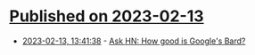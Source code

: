 # [Published on 2023-02-13](index.md)

* [2023-02-13, 13:41:38](https://news.ycombinator.com/item?id=34773228) - [Ask HN: How good is Google&#x27;s Bard?](https://news.ycombinator.com/item?id=34773228)
